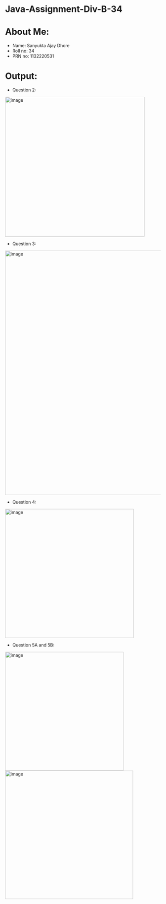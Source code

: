 # Java-Assignment-Div-B-34
# About Me: 
* Name: Sanyukta Ajay Dhore
* Roll no: 34
* PRN no: 1132220531
# Output:
* Question 2: 

<img width="451" alt="image" src="https://user-images.githubusercontent.com/55028883/203224362-c8a0981c-b56d-412b-b1cb-336023158ae5.png">

* Question 3:

<img width="788" alt="image" src="https://user-images.githubusercontent.com/55028883/203331516-ce95da7f-2bd1-40df-b46b-5bb437004709.png">

* Question 4:

<img width="416" alt="image" src="https://user-images.githubusercontent.com/55028883/203520486-423f4baf-c681-4f26-b776-89fdd44b1cd6.png">


* Question 5A and 5B:

<img width="383" alt="image" src="https://user-images.githubusercontent.com/55028883/203331833-7ea7b34e-98da-49cd-abea-7f3d5017e665.png">
<img width="414" alt="image" src="https://user-images.githubusercontent.com/55028883/203332662-9fadd986-8d63-46c3-8275-f015ef27067b.png">

